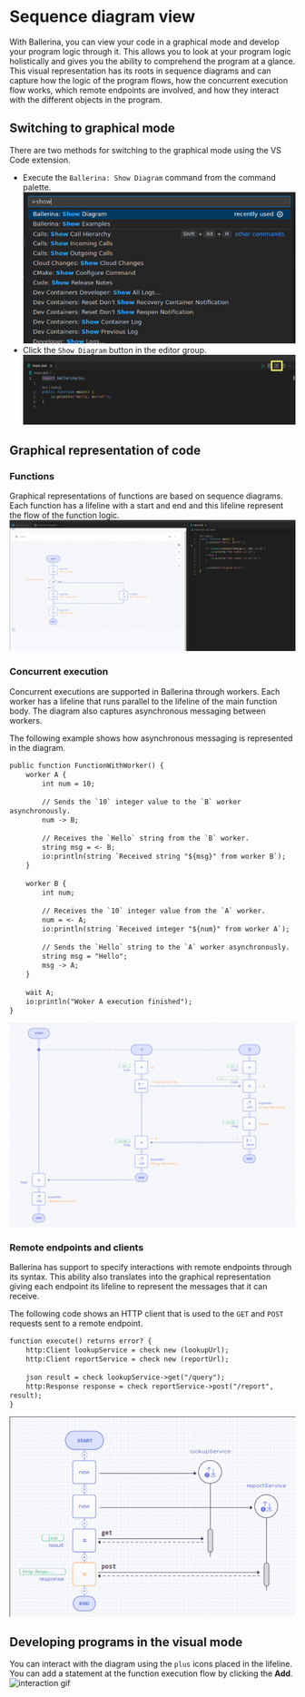 # Sequence diagram view
With Ballerina, you can view your code in a graphical mode and develop your program logic through it. This
allows you to look at your program logic holistically and gives you the ability to comprehend the program at 
a glance. This visual representation has its roots in sequence diagrams and can capture how the logic of
the program flows, how the concurrent execution flow works, which remote endpoints are involved, and how they interact 
with the different objects in the program.

## Switching to graphical mode
There are two methods for switching to the graphical mode using the VS Code extension.

- Execute the `Ballerina: Show Diagram` command from the command palette.
    ![command screenshot](./img/show-diagram-command-palette.png)
- Click the `Show Diagram` button in the editor group.
    ![button screenshot](./img/editor-group-button.png)

## Graphical representation of code

### Functions
Graphical representations of functions are based on sequence diagrams. Each function has a lifeline with a start and 
end and this lifeline represent the flow of the function logic. 
![button screenshot](./img/function-sequence-diagram.png)

### Concurrent execution
Concurrent executions are supported in Ballerina through workers. Each worker has a lifeline that runs parallel to 
the lifeline of the main function body. The diagram also captures asynchronous messaging between workers.

The following example shows how asynchronous messaging is represented in the diagram.

```ballerina
public function FunctionWithWorker() {
    worker A {
        int num = 10;

        // Sends the `10` integer value to the `B` worker asynchronously.
        num -> B;

        // Receives the `Hello` string from the `B` worker.
        string msg = <- B;
        io:println(string `Received string "${msg}" from worker B`);
    }

    worker B {
        int num;

        // Receives the `10` integer value from the `A` worker.
        num = <- A;
        io:println(string `Received integer "${num}" from worker A`);

        // Sends the `Hello` string to the `A` worker asynchronously.
        string msg = "Hello";
        msg -> A;
    }

    wait A;
    io:println("Woker A execution finished");
}
```
![worker screenshot](./img/worker_sample.png)

### Remote endpoints and clients
Ballerina has support to specify interactions with remote endpoints through its syntax. This ability also 
translates into the graphical representation giving each endpoint its lifeline to represent the messages that it 
can receive.

The following code shows an HTTP client that is used to the `GET` and `POST` requests sent to a remote endpoint.

```ballerina
function execute() returns error? {
    http:Client lookupService = check new (lookupUrl);
    http:Client reportService = check new (reportUrl);

    json result = check lookupService->get("/query");
    http:Response response = check reportService->post("/report", result);
}
```
![graphical screenshot](./img/client-code-representations.png)

## Developing programs in the visual mode
You can interact with the diagram using the `plus` icons placed in the lifeline. You can add a statement at the 
function execution flow by clicking the **Add**.
![interaction gif](./img/diagram-interaction.gif)

